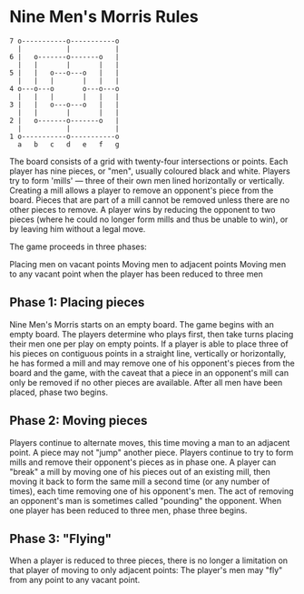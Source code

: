 # Nine Men's Morris Rules

```
7 o-----------o-----------o
  |           |           |
6 |   o-------o-------o   |
  |   |       |       |   |
5 |   |   o---o---o   |   |
  |   |   |       |   |   |
4 o---o---o       o---o---o
  |   |   |       |   |   |
3 |   |   o---o---o   |   |
  |   |       |       |   |
2 |   o-------o-------o   |
  |           |           |
1 o-----------o-----------o
  a   b   c   d   e   f   g
```


The board consists of a grid with twenty-four intersections or points. 
Each player has nine pieces, or "men", usually coloured black and white. 
Players try to form 'mills' — three of their own men lined horizontally or vertically.
Creating a mill allows a player to remove an opponent's piece from the board.
Pieces that are part of a mill cannot be removed unless there are no other pieces to remove.
A player wins by reducing the opponent to two pieces 
(where he could no longer form mills and thus be unable to win),
or by leaving him without a legal move.

The game proceeds in three phases:

Placing men on vacant points
Moving men to adjacent points
Moving men to any vacant point when the player has been reduced to three men

## Phase 1: Placing pieces

Nine Men's Morris starts on an empty board.
The game begins with an empty board. The players determine who plays first, then take turns placing their men one per play on empty points. If a player is able to place three of his pieces on contiguous points in a straight line, vertically or horizontally, he has formed a mill and may remove one of his opponent's pieces from the board and the game, with the caveat that a piece in an opponent's mill can only be removed if no other pieces are available. After all men have been placed, phase two begins.

## Phase 2: Moving pieces
Players continue to alternate moves, this time moving a man to an adjacent point. A piece may not "jump" another piece. Players continue to try to form mills and remove their opponent's pieces as in phase one. A player can "break" a mill by moving one of his pieces out of an existing mill, then moving it back to form the same mill a second time (or any number of times), each time removing one of his opponent's men. The act of removing an opponent's man is sometimes called "pounding" the opponent. When one player has been reduced to three men, phase three begins.

## Phase 3: "Flying"
When a player is reduced to three pieces, there is no longer a limitation on that player of moving to only adjacent points: The player's men may "fly" from any point to any vacant point.
